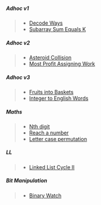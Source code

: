 ##### Adhoc v1

> - [Decode Ways](https://leetcode.com/problems/decode-ways/description/)
> - [Subarray Sum Equals K](https://leetcode.com/problems/subarray-sum-equals-k/description/)

##### Adhoc v2

> - [Asteroid Collision](https://leetcode.com/problems/asteroid-collision/description/)
> - [Most Profit Assigning Work](https://leetcode.com/problems/most-profit-assigning-work/description/)

##### Adhoc v3

> - [Fruits into Baskets](https://leetcode.com/problems/fruit-into-baskets/)
> - [Integer to English Words](https://leetcode.com/problems/integer-to-english-words/description/)

##### Maths

> - [Nth digit](https://leetcode.com/problems/nth-digit/description/)
> - [Reach a number](https://leetcode.com/problems/reach-a-number/description/)
> - [Letter case permutation](https://leetcode.com/problems/letter-case-permutation/description/)

##### LL

> - [Linked List Cycle II](https://leetcode.com/problems/linked-list-cycle-ii/description/)

##### Bit Manipulation

> - [Binary Watch](https://leetcode.com/problems/binary-watch/description/)
